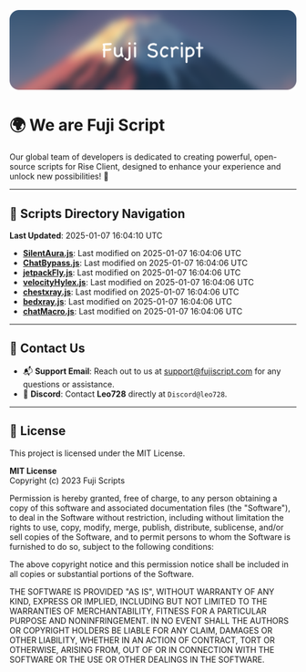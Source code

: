 ![Banner](.github/b.webp)

# 🌍 **We are Fuji Script**

Our global team of developers is dedicated to creating powerful, open-source scripts for Rise Client, designed to enhance your experience and unlock new possibilities! 🌟

---
<!-- SCRIPTS_NAVIGATION_START -->
## 📂 **Scripts Directory Navigation**

**Last Updated**: 2025-01-07 16:04:10 UTC

- **[SilentAura.js](scripts/SilentAura.js)**: Last modified on 2025-01-07 16:04:06 UTC
- **[ChatBypass.js](scripts/ChatBypass.js)**: Last modified on 2025-01-07 16:04:06 UTC
- **[jetpackFly.js](scripts/jetpackFly.js)**: Last modified on 2025-01-07 16:04:06 UTC
- **[velocityHylex.js](scripts/velocityHylex.js)**: Last modified on 2025-01-07 16:04:06 UTC
- **[chestxray.js](scripts/chestxray.js)**: Last modified on 2025-01-07 16:04:06 UTC
- **[bedxray.js](scripts/bedxray.js)**: Last modified on 2025-01-07 16:04:06 UTC
- **[chatMacro.js](scripts/chatMacro.js)**: Last modified on 2025-01-07 16:04:06 UTC

<!-- SCRIPTS_NAVIGATION_END -->

---

## 💬 **Contact Us**  
- 📬 **Support Email**: Reach out to us at [support@fujiscript.com](mailto:support@fujiscript.com) for any questions or assistance.  
- 💬 **Discord**: Contact **Leo728** directly at `Discord@leo728`.

---

## 📜 **License**

This project is licensed under the MIT License.  

**MIT License**  
Copyright (c) 2023 Fuji Scripts  

Permission is hereby granted, free of charge, to any person obtaining a copy of this software and associated documentation files (the "Software"), to deal in the Software without restriction, including without limitation the rights to use, copy, modify, merge, publish, distribute, sublicense, and/or sell copies of the Software, and to permit persons to whom the Software is furnished to do so, subject to the following conditions:  

The above copyright notice and this permission notice shall be included in all copies or substantial portions of the Software.  

THE SOFTWARE IS PROVIDED "AS IS", WITHOUT WARRANTY OF ANY KIND, EXPRESS OR IMPLIED, INCLUDING BUT NOT LIMITED TO THE WARRANTIES OF MERCHANTABILITY, FITNESS FOR A PARTICULAR PURPOSE AND NONINFRINGEMENT. IN NO EVENT SHALL THE AUTHORS OR COPYRIGHT HOLDERS BE LIABLE FOR ANY CLAIM, DAMAGES OR OTHER LIABILITY, WHETHER IN AN ACTION OF CONTRACT, TORT OR OTHERWISE, ARISING FROM, OUT OF OR IN CONNECTION WITH THE SOFTWARE OR THE USE OR OTHER DEALINGS IN THE SOFTWARE.  
